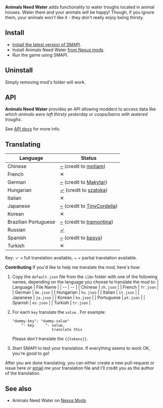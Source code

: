 **Animals Need Water** adds functionality to water troughs located in animal houses. Water them and your animals will be happy! Though, if you ignore them, your animals won't like it - they don't really enjoy being thirsty.

## Install
 -  [Install the latest version of SMAPI](https://smapi.io/).
 -  Install Animals Need Water [from Nexus mods](https://www.nexusmods.com/stardewvalley/mods/6196).
 -  Run the game using SMAPI.

## Uninstall
Simply removing mod's folder will work.

## API
**Animals Need Water** provides an API allowing modders to access data like *which animals were left thirsty yesterday* or *coops/barns with watered troughs*.

See [API docs](https://github.com/gzhynko/StardewMods/blob/master/AnimalsNeedWater/API-documentation.md) for more info.

## Translating
| Language             | Status                                                                                                                                                                    |
|----------------------|---------------------------------------------------------------------------------------------------------------------------------------------------------------------------|
| Chinese              | [~](https://github.com/gzhynko/StardewMods/blob/master/AnimalsNeedWater/i18n/zh.json) (credit to [motiam](https://github.com/motiam))                                     |
| French               | ✕                                                                                                                                                                         |
| German               | [~](https://github.com/gzhynko/StardewMods/blob/master/AnimalsNeedWater/i18n/de.json) (credit to [Makytar](https://www.nexusmods.com/stardewvalley/users/51740796))       |
| Hungarian            | [✓](https://github.com/gzhynko/StardewMods/blob/master/AnimalsNeedWater/i18n/de.json) (credit to [szatoka](https://www.nexusmods.com/stardewvalley/users/47532583))       |
| Italian              | ✕                                                                                                                                                                         |
| Japanese             | [~](https://github.com/gzhynko/StardewMods/blob/master/AnimalsNeedWater/i18n/ja.json) (credit to [TinyCordelia](https://next.nexusmods.com/profile/TinyCordelia))         |
| Korean               | ✕                                                                                                                                                                         |
| Brazilian Portuguese | [~](https://github.com/gzhynko/StardewMods/blob/master/AnimalsNeedWater/i18n/pt-BR.json) (credit to [tramontina](https://www.nexusmods.com/stardewvalley/users/36215665)) |
| Russian              | [✓](https://github.com/gzhynko/StardewMods/blob/master/AnimalsNeedWater/i18n/ru.json)                                                                                     |
| Spanish              | [~](https://github.com/gzhynko/StardewMods/blob/master/AnimalsNeedWater/i18n/es.json) (credit to [bpsys](https://www.nexusmods.com/users/72952373))                       |
| Turkish              | ✕                                                                                                                                                                         |
Key: ✓ = full translation available, ~ = partial translation available.

**Contributing**
If you'd like to help me translate the mod, here's how:

 1. Copy the `default.json` file from the `i18n` folder with one of the following names, depending on the language you choose to translate the mod to: 
	|  Language | File Name |
	| -- | -- |
	|  Chinese | `zh.json` |
	|  French | `fr.json` |
	|  German | `de.json` |
	|  Hungarian | `hu.json` |
	|  Italian | `it.json` |
	|  Japanese | `ja.json` |
	|  Korean | `ko.json` |
	|  Portuguese | `pt.json` |
	|  Spanish | `es.json` |
	|  Turkish | `tr.json` |
 2. For each `key` translate the `value` . For example:
	``` 
	"dummy-key": "dummy-value"
	    ^- key     ^- value,
	                  translate this
	```
	Please *don't* translate the `{{tokens}}`.
	
 3. Start SMAPI to test your translation. If everything seems to work OK, you're good to go!
 
 After you are done translating, you can either create a new pull-request or issue here *or* [email](mailto:gleb.zhinko@gmail.com) me your translation file and I'll credit you as the author of the translation.

## See also
 - Animals Need Water on [Nexus Mods](https://www.nexusmods.com/stardewvalley/mods/6196)
